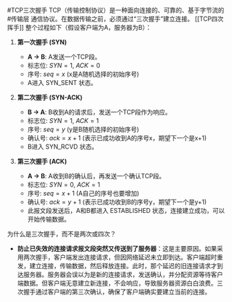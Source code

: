 
#TCP三次握手 TCP（传输控制协议）是一种面向连接的、可靠的、基于字节流的 #传输层 通信协议。在数据传输之前，必须通过“三次握手”建立连接。
[[TCP四次挥手]]
整个过程如下（假设客户端为A，服务器为B）：

1.  **第一次握手 (SYN)**
    *   **A -> B**: A发送一个TCP段。
    *   标志位: $SYN=1$, $ACK=0$
    *   序号: $seq=x$ (x是A随机选择的初始序号)
    *   A进入 SYN_SENT 状态。

2.  **第二次握手 (SYN-ACK)**
    *   **B -> A**: B收到A的请求后，发送一个TCP段作为响应。
    *   标志位: $SYN=1$, $ACK=1$
    *   序号: $seq=y$ (y是B随机选择的初始序号)
    *   确认号: $ack=x+1$ (表示已成功收到A的序号x，期望下一个是x+1)
    *   B进入 SYN_RCVD 状态。

3.  **第三次握手 (ACK)**
    *   **A -> B**: A收到B的确认后，再发送一个确认TCP段。
    *   标志位: $SYN=0$, $ACK=1$
    *   序号: $seq=x+1$ (A自己的序号也要增加)
    *   确认号: $ack=y+1$ (表示已成功收到B的序号y，期望下一个是y+1)
    *   此报文段发送后，A和B都进入 ESTABLISHED 状态，连接建立成功，可以开始传输数据。

为什么是三次握手，而不是两次或四次？
*   **防止已失效的连接请求报文段突然又传送到了服务器**：这是主要原因。如果采用两次握手，客户端发出连接请求，但因网络延迟未立即到达。客户端超时重发，建立连接，传输数据，然后释放连接。此时，那个延迟的旧连接请求才到达服务器。服务器会误以为是新的连接请求，发送确认，并分配资源等待客户端数据。但客户端无意建立新连接，不会响应，导致服务器资源白白浪费。三次握手通过客户端的第三次确认，确保了客户端确实要建立当前的连接。
